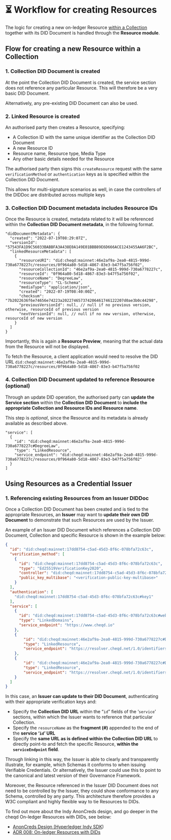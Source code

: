 # ⏳ Workflow for creating Resources

The logic for creating a new on-ledger Resource [within a Collection](resource-collections.md) together with its DID Document is handled through the **Resource module**.

## Flow for creating a new Resource within a Collection

### 1. Collection DID Document is created

At the point the Collection DID Document is created, the service section does not reference any particular Resource. This will therefore be a very basic DID Document.

Alternatively, any pre-existing DID Document can also be used.

### 2. Linked Resource is created

An authorised party then creates a Resource, specifying:

* A Collection ID with the same unique identifier as the Collection DID Document
* A new Resource ID
* Resource name, Resource type, Media Type
* Any other basic details needed for the Resource

The authorised party then signs this `createResource` request with the same `verificationMethod` or `authentication` keys as is specified within the Collection DID Document.

This allows for multi-signature scenarios as well, in case the controllers of the DIDDoc are distributed across multiple keys

### 3. Collection DID Document metadata includes Resource IDs

Once the Resource is created, metadata related to it will be referenced within the **Collection DID Document metadata**, in the following format.

```jsonc
"didDocumentMetadata": {
  "created": "2022-07-19T08:29:07Z",
  "versionId": "57543FA1D9C56033BABBFA3A438E0A149E01BBB89E6D666ACE1243455AA6F2BC",
  "linkedResourceMetadata": [
    {
      "resourceURI": "did:cheqd:mainnet:46e2af9a-2ea0-4815-999d-730a6778227c/resources/0f964a80-5d18-4867-83e3-b47f5a756f02",
      "resourceCollectionId": "46e2af9a-2ea0-4815-999d-730a6778227c",
      "resourceId": "0f964a80-5d18-4867-83e3-b47f5a756f02",
      "resourceName": "DegreeLaw",
      "resourceType": "CL-Schema",
      "mediaType": "application/json",
      "created": "2022-07-19T08:40:00Z",
      "checksum": "7b2022636f6e74656e74223a202274657374206461746122207d0ae3b0c44298",
      "previousVersionId": null, // null if no previous version, otherwise, resourceId of previous version
      "nextVersionId": null, // null if no new version, otherwise, resourceId of new version
    }
  ]
}
```

Importantly, this is again a **Resource Preview**, meaning that the actual data from the Resource will not be displayed.

To fetch the Resource, a client application would need to resolve the DID URL `did:cheqd:mainnet:46e2af9a-2ea0-4815-999d-730a6778227c/resources/0f964a80-5d18-4867-83e3-b47f5a756f02`

### 4. Collection DID Document updated to reference Resource (optional)

Through an update DID operation, the authorised party can **update the Service section** within the **Collection DID Document** to **include the appropriate Collection and Resource IDs and Resource name**.

This step is *optional*, since the Resource and its metadata is already available as described above.

```jsonc
"service": [
  {
    "id": "did:cheqd:mainnet:46e2af9a-2ea0-4815-999d-730a6778227c#DegreeLaw",
    "type": "LinkedResource",
    "service_endpoint": "did:cheqd:mainnet:46e2af9a-2ea0-4815-999d-730a6778227c/resources/0f964a80-5d18-4867-83e3-b47f5a756f02"
  }
]
```

## Using Resources as a Credential Issuer

### 1. Referencing existing Resources from an Issuer DIDDoc

Once a Collection DID Document has been created and is tied to the appropriate Resources, an **Issuer** may want to **update their own DID Document** to demonstrate that such Resources are used by the Issuer.

An example of an Issuer DID Document which references a Collection DID Document, Collection and specific Resource is shown in the example below:

```json
{
  "id": "did:cheqd:mainnet:17dd8754-c5ad-45d3-8f6c-078bfa72c63c",
  "verification_method": [
    {
      "id": "did:cheqd:mainnet:17dd8754-c5ad-45d3-8f6c-078bfa72c63c",
      "type": "Ed25519VerificationKey2020",
      "controller": "did:cheqd:mainnet:17dd8754-c5ad-45d3-8f6c-078bfa72c63c",
      "public_key_multibase": "<verification-public-key-multibase>"
    }
  ],
  "authentication": [
    "did:cheqd:mainnet:17dd8754-c5ad-45d3-8f6c-078bfa72c63c#key1"
  ],
  "service": [
    {
      "id": "did:cheqd:mainnet:17dd8754-c5ad-45d3-8f6c-078bfa72c63c#website",
      "type": "LinkedDomains",
      "service_endpoint": "https://www.cheqd.io"
    },
    {
        "id": "did:cheqd:mainnet:46e2af9a-2ea0-4815-999d-730a6778227c#DegreeLaw",
        "type": "LinkedResource",
        "service_endpoint": "https://resolver.cheqd.net/1.0/identifiers/did:cheqd:mainnet:46e2af9a-2ea0-4815-999d-730a6778227c/resources/0f964a80-5d18-4867-83e3-b47f5a756f02"
    },
    {
        "id": "did:cheqd:mainnet:46e2af9a-2ea0-4815-999d-730a6778227c#DegreeMath",
        "type": "LinkedResource",
        "service_endpoint": "https://resolver.cheqd.net/1.0/identifiers/did:cheqd:mainnet:46e2af9a-2ea0-4815-999d-730a6778227c/resources/99b40fd8-fade-483c-bff4-f037b26dd810"
    }
  ]
}
```

In this case, an **Issuer can update to their DID Document**, authenticating with their appropriate verification keys and:

* Specify the **Collection DID URL** within the “`id`” fields of the ‘`service`’ sections, within which the Issuer wants to reference that particular Collection.
* Specify the `resourceName` as the **fragment (#)** appended to the end of the **service ‘`id`’ URL**
* Specify the **same URL as is defined within the Collection DID URL** to directly point-to and fetch the specific Resource, **within the `serviceEndpoint` field**.

Through linking in this way, the Issuer is able to clearly and transparently illustrate, for example, which Schemas it conforms to when issuing Verifiable Credentials. Or alternatively, the Issuer could use this to point to the canonical and latest version of their Governance Framework.

Moreover, the Resource referenced in the Issuer DID Document does not need to be controlled by the Issuer, they could show conformance to any Schema, controlled by any party. This architecture therefore provides a W3C compliant and highly flexible way to tie Resources to DIDs.

To find out more about the Indy AnonCreds design, and go deeper in the cheqd On-ledger Resources with DIDs, see below:

* [AnonCreds Design (Hyperledger Indy SDK](https://hyperledger-indy.readthedocs.io/projects/sdk/en/latest/docs/design/002-anoncreds/README.html))
* [ADR 008: On-ledger Resources with DIDs](https://docs.cheqd.io/node/architecture/adr-list/adr-008-identity-resources)
